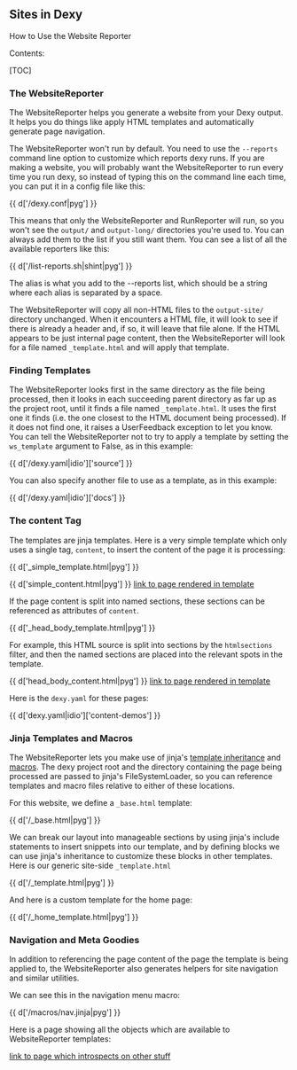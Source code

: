 <h2 class="title">Sites in Dexy</h2>

<p class="subtitle">How to Use the Website Reporter</p>

Contents:

[TOC]

### The WebsiteReporter

The WebsiteReporter helps you generate a website from your Dexy output. It
helps you do things like apply HTML templates and automatically generate page
navigation.

The WebsiteReporter won't run by default. You need to use the `--reports` command line option to customize which reports dexy runs. If you are making a website, you will probably want the WebsiteReporter to run every time you run dexy, so instead of typing this on the command line each time, you can put it in a config file like this:

{{ d['/dexy.conf|pyg'] }}

This means that only the WebsiteReporter and RunReporter will run, so you won't see the `output/` and `output-long/` directories you're used to. You can always add them to the list if you still want them. You can see a list of all the available reporters like this:

{{ d['/list-reports.sh|shint|pyg'] }}

The alias is what you add to the --reports list, which should be a string where each alias is separated by a space.

The WebsiteReporter will copy all non-HTML files to the `output-site/` directory unchanged. When it encounters a HTML file, it will look to see if there is already a header and, if so, it will leave that file alone. If the HTML appears to be just internal page content, then the WebsiteReporter will look for a file named `_template.html` and will apply that template.

### Finding Templates

The WebsiteReporter looks first in the same directory as the file being processed, then it looks in each succeeding parent directory as far up as the project root, until it finds a file named `_template.html`. It uses the first one it finds (i.e. the one closest to the HTML document being processed). If it does not find one, it raises a UserFeedback exception to let you know. You can tell the WebsiteReporter not to try to apply a template by setting the `ws_template` argument to False, as in this example:

{{ d['/dexy.yaml|idio']['source'] }}

You can also specify another file to use as a template, as in this example:

{{ d['/dexy.yaml|idio']['docs'] }}

### The content Tag

The templates are jinja templates. Here is a very simple template which only uses a single tag, `content`, to insert the content of the page it is processing:

{{ d['_simple_template.html|pyg'] }}

{{ d['simple_content.html|pyg'] }} [link to page rendered in template](simple_content.html)

If the page content is split into named sections, these sections can be referenced as attributes of `content`.

{{ d['_head_body_template.html|pyg'] }}

For example, this HTML source is split into sections by the `htmlsections` filter, and then the named sections are placed into the relevant spots in the template.

{{ d['head_body_content.html|pyg'] }} [link to page rendered in template](head_body_content.html)

Here is the `dexy.yaml` for these pages:

{{ d['dexy.yaml|idio']['content-demos'] }}

### Jinja Templates and Macros

The WebsiteReporter lets you make use of jinja's [template inheritance](http://jinja.pocoo.org/docs/templates/#template-inheritance) and [macros](http://jinja.pocoo.org/docs/templates/#macros). The dexy project root and the directory containing the page being processed are passed to jinja's FileSystemLoader, so you can reference templates and macro files relative to either of these locations.

For this website, we define a `_base.html` template:

{{ d['/_base.html|pyg'] }}

We can break our layout into manageable sections by using jinja's include statements to insert snippets into our template, and by defining blocks we can use jinja's inheritance to customize these blocks in other templates. Here is our generic site-side `_template.html`

{{ d['/_template.html|pyg'] }}

And here is a custom template for the home page:

{{ d['/_home_template.html|pyg'] }}

### Navigation and Meta Goodies

In addition to referencing the page content of the page the template is being applied to, the WebsiteReporter also generates helpers for site navigation and similar utilities.

We can see this in the navigation menu macro:

{{ d['/macros/nav.jinja|pyg'] }}

Here is a page showing all the objects which are available to WebsiteReporter templates:

[link to page which introspects on other stuff](introspect.html)
